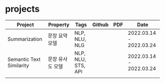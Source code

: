 # projects

| Project                  | Property             | Tags               | Github | PDF | Date                    |
|--------------------------|----------------------|--------------------|--------|-----|-------------------------|
| Summarization            | 문장 요약 모델        | NLP, NLU, NLG      |        |     | 2022.03.14 - 2022.03.24 |
| Semantic Text Similarity | 문장 유사도 모델      | NLP, NLU, STS, API |        |     | 2022.03.14 - 2022.03.24 |
|                          |          |                    |        |     |                         |
